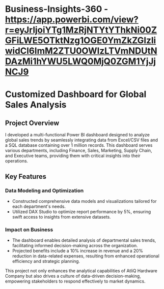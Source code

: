 # Business-Insights-360 - https://app.powerbi.com/view?r=eyJrIjoiYTg1MzRjNTYtYThkNi00ZGFiLWE5OTktNzg1OGE0YmZkZGIzIiwidCI6ImM2ZTU0OWIzLTVmNDUtNDAzMi1hYWU5LWQ0MjQ0ZGM1YjJjNCJ9
# Customized Dashboard for Global Sales Analysis

## Project Overview
I developed a multi-functional Power BI dashboard designed to analyze global sales trends by seamlessly integrating data from Excel/CSV files and a SQL database containing over 1 million records. This dashboard serves various departments, including Finance, Sales, Marketing, Supply Chain, and Executive teams, providing them with critical insights into their operations.

## Key Features

### Data Modeling and Optimization
- Constructed comprehensive data models and visualizations tailored for each department's needs.
- Utilized DAX Studio to optimize report performance by 5%, ensuring swift access to insights from extensive datasets.

### Impact on Business
- The dashboard enables detailed analysis of departmental sales trends, facilitating informed decision-making across the organization.
- Projected benefits include a 10% increase in revenue and a 20% reduction in data-related expenses, resulting from enhanced operational efficiency and strategic planning.

This project not only enhances the analytical capabilities of AtliQ Hardware Company but also drives a culture of data-driven decision-making, empowering stakeholders to respond effectively to market dynamics.
